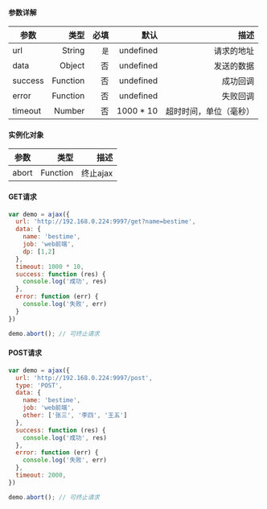 #### 参数详解
|    参数  |   类型   |  必填  |    默认   |  描述  |
| -------- | -----:   | -----: | -----:    | -----:  |
| url      | String   | `是`   | undefined | 请求的地址   |
| data     | Object   |  否    | undefined | 发送的数据 |
| success  | Function |  否    | undefined | 成功回调   |
| error    | Function |  否    | undefined | 失败回调   |
| timeout  | Number   |  否    | 1000 * 10 | 超时时间，单位（毫秒） |

#### 实例化对象
|    参数  |   类型   |  描述  |
| -------- | -----:   | -----:  |
| abort    | Function | 终止ajax   |

#### GET请求
```javascript
var demo = ajax({
  url: 'http://192.168.0.224:9997/get?name=bestime',
  data: {
    name: 'bestime',
    job: 'web前端',
    dp: [1,2]
  },
  timeout: 1000 * 10,
  success: function (res) {
    console.log('成功', res)
  },
  error: function (err) {
    console.log('失败', err)
  }
})

demo.abort(); // 可终止请求
```


#### POST请求
```javascript
var demo = ajax({
  url: 'http://192.168.0.224:9997/post',
  type: 'POST',
  data: {
    name: 'bestime',
    job: 'web前端',
    other: ['张三', '李四', '王五']
  },
  success: function (res) {
    console.log('成功', res)
  },
  error: function (err) {
    console.log('失败', err)
  },
  timeout: 2000,
})

demo.abort(); // 可终止请求
```

